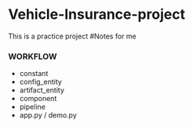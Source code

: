 # Vehicle-Insurance-project
This is a practice project 
#Notes for me 
### WORKFLOW ###
- constant
- config_entity
- artifact_entity
- component
- pipeline
- app.py / demo.py
